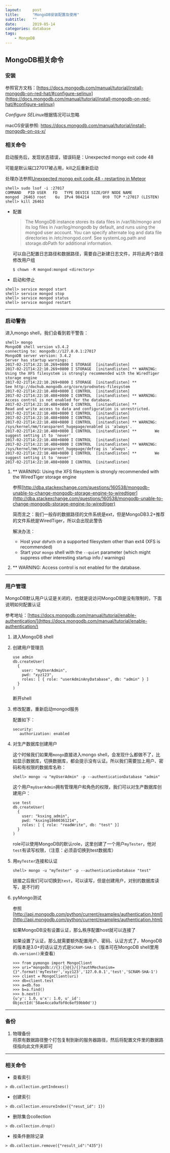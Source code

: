 ```yaml
---
layout:     post
title:      "MongoDB安装配置及使用"
subtitle:   ""
date:       2019-05-14
categories: database
tags:
    - MongoDB
---
```


## MongoDB相关命令

###   安装

参照官方文档：[https://docs.mongodb.com/manual/tutorial/install-mongodb-on-red-hat/#configure-selinux](https://docs.mongodb.com/manual/tutorial/install-mongodb-on-red-hat/#configure-selinux)

*Configure SELinux*根据情况可以忽略

macOS安装参照: <https://docs.mongodb.com/manual/tutorial/install-mongodb-on-os-x/>

### 相关命令

启动服务后，发现状态错误，错误码是：Unexpected mongo exit code 48 

可能是默认端口27017被占用，kill之后重新启动

处理办法参照[Unexpected mongo exit code 48 - restarting in Meteor](http://stackoverflow.com/questions/34365779/unexpected-mongo-exit-code-48-restarting-in-meteor)

```shell
shell> sudo lsof -i :27017
COMMAND   PID USER   FD   TYPE DEVICE SIZE/OFF NODE NAME
mongod  26463 root    6u  IPv4 984214      0t0  TCP *:27017 (LISTEN)
shell> kill 26463
```
- 配置    
    >The MongoDB instance stores its data files in /var/lib/mongo and its log files in /var/log/mongodb by default, and runs using the mongod user account. You can specify alternate log and data file directories in /etc/mongod.conf. See systemLog.path and storage.dbPath for additional information.    

    可以自己配置日志路径和数据路径，需要自己新建日志文件，并将此两个路径修改用户组    
    ```shell
    $ chown -R mongod:mongod <directory>
    ```

- 启动和停止

```shell
shell> service mongod start
shell> service mongod stop
shell> service mongod status
shell> service mongod restart
```
***
### 启动警告

进入mongo shell，我们会看到若干警告：

```shell
shell> mongo
MongoDB shell version v3.4.2
connecting to: mongodb://127.0.0.1:27017
MongoDB server version: 3.4.2
Server has startup warnings:
2017-02-21T14:22:10.269+0800 I STORAGE  [initandlisten]
2017-02-21T14:22:10.269+0800 I STORAGE  [initandlisten] ** WARNING: Using the XFS filesystem is strongly recommended with the WiredTiger storage engine
2017-02-21T14:22:10.269+0800 I STORAGE  [initandlisten] **          See http://dochub.mongodb.org/core/prodnotes-filesystem
2017-02-21T14:22:10.408+0800 I CONTROL  [initandlisten]
2017-02-21T14:22:10.408+0800 I CONTROL  [initandlisten] ** WARNING: Access control is not enabled for the database.
2017-02-21T14:22:10.408+0800 I CONTROL  [initandlisten] **          Read and write access to data and configuration is unrestricted.
2017-02-21T14:22:10.408+0800 I CONTROL  [initandlisten]
2017-02-21T14:22:10.408+0800 I CONTROL  [initandlisten]
2017-02-21T14:22:10.408+0800 I CONTROL  [initandlisten] ** WARNING: /sys/kernel/mm/transparent_hugepage/enabled is 'always'.
2017-02-21T14:22:10.408+0800 I CONTROL  [initandlisten] **        We suggest setting it to 'never'
2017-02-21T14:22:10.408+0800 I CONTROL  [initandlisten]
2017-02-21T14:22:10.408+0800 I CONTROL  [initandlisten] ** WARNING: /sys/kernel/mm/transparent_hugepage/defrag is 'always'.
2017-02-21T14:22:10.408+0800 I CONTROL  [initandlisten] **        We suggest setting it to 'never'
2017-02-21T14:22:10.408+0800 I CONTROL  [initandlisten]
```

1. ** WARNING: Using the XFS filesystem is strongly recommended with the WiredTiger storage engine

   参照[http://dba.stackexchange.com/questions/160538/mongodb-unable-to-change-mongodb-storage-engine-to-wiredtiger](http://dba.stackexchange.com/questions/160538/mongodb-unable-to-change-mongodb-storage-engine-to-wiredtiger)

   简而言之：我们一般存的数据路径的文件系统是ext，但是MongoDB3.2+推荐的文件系统是WiredTiger，所以会出现此警告

   解决办法：

   - Host your `dbPath` on a supported filesystem other than ext4 (XFS is recommended)
   - Start your `mongo` shell with the `--quiet` parameter (which might suppress other interesting startup info / warnings)

2. ** WARNING: Access control is not enabled for the database.

***
### 用户管理

MongoDB默认用户认证是关闭的，也就是说访问MongoDB是没有限制的，下面说明如何配置认证

参考地址：[https://docs.mongodb.com/manual/tutorial/enable-authentication/](https://docs.mongodb.com/manual/tutorial/enable-authentication/)

1. 进入MongoDB shell

2. 创建用户管理员

   ```shell
   use admin
   db.createUser(
     {
       user: "myUserAdmin",
       pwd: "xyz123",
       roles: [ { role: "userAdminAnyDatabase", db: "admin" } ]
     }
   )
   ```

   断开shell

3. 修改配置，重新启动mongod服务

   配置如下：

   ```
   security:
      authorization: enabled
   ```

4. 对生产数据库创建用户

   这个时候我们如果用`mongo`直接进入mongo shell，会发现什么都做不了，比如显示数据库，切换数据库，都会提示没有认证。所以我们需要加上用户、密码和有权限的数据库名称：

   ```shell
   shell> mongo -u "myUserAdmin" -p --authenticationDatabase "admin"
   ```

   这个用户`myUserAdmin`拥有管理用户和角色的权限，我们可以对生产数据库创建用户：

   ```
   use test
   db.createUser(
     {
       user: "ksxing_admin",
       pwd: "ksxing18600361214",
       roles: [ { role: "readWrite", db: "test" }]
     }
   )
   ```

   role可以使用MongoDB的默认role，这里创建了一个用户`myTester`，他对`test`有读写权限，（注意：必须县切换到test数据库）

5. 用`myTester`连接和认证

   ```shell
   shell> mongo -u "myTester" -p --authenticationDatabase "test"
   ```

   链接之后我们可以切换到`test`，可以读写，但是创建用户，对别的数据库读写，是不行的

6. pyMongo测试

   参照[http://api.mongodb.com/python/current/examples/authentication.html](http://api.mongodb.com/python/current/examples/authentication.html)

   如果MongoDB没有设置认证，那么秩序配置host就可以连接了

   如果设置了认证，那么就需要额外配置用户、密码、认证方式了，MongoDB的版本是3.0+的话认证方式是`SCRAM-SHA-1`（版本可在MongoDB shell里用`db.version()`来查看）

   ```she&#39;l&#39;l
   >>> from pymongo import MongoClient
   >>> uri="mongodb://{}:{}@{}/{}?authMechanism={}".format('myTester','xyz123','127.0.0.1','test','SCRAM-SHA-1')
   >>> client = MongoClient(uri)
   >>> db=client.test
   >>> a=db.foo
   >>> b=a.find()
   >>> b.next()
   {u'y': 1.0, u'x': 1.0, u'_id': ObjectId('58ae4cca9afbf0c6ef59bb0d')}
   ```

***
### 备份
1. 物理备份    
将原有数据路径整个打包复制到新的服务器路径，然后将配置文件里的数据路径指向此文件夹即可
***
### 相关命令

- 查看索引    
```
> db.collection.getIndexes()
```
- 创建索引    
```
> db.collection.ensureIndex({"resut_id": 1})
```
- 删除集合collection    
```
> db.collection.drop()
```
- 按条件删除记录    
```shell
> db.collection.remove({"result_id":"435"})
```

